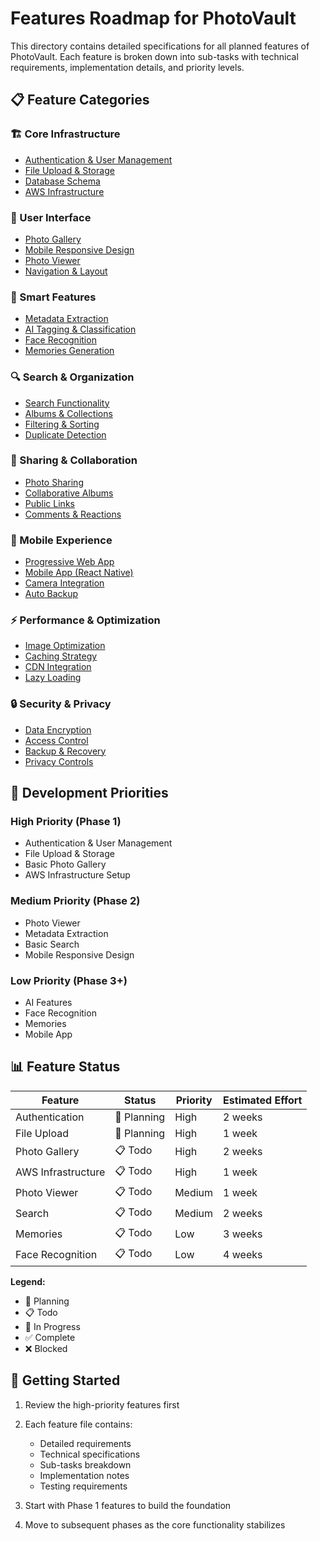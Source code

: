 # Features Roadmap for PhotoVault

This directory contains detailed specifications for all planned features of PhotoVault. Each feature is broken down into sub-tasks with technical requirements, implementation details, and priority levels.

## 📋 Feature Categories

### 🏗️ Core Infrastructure
- [Authentication & User Management](./01-authentication.md)
- [File Upload & Storage](./02-file-upload.md)
- [Database Schema](./03-database-schema.md)
- [AWS Infrastructure](./04-aws-infrastructure.md)

### 📱 User Interface
- [Photo Gallery](./05-photo-gallery.md)
- [Mobile Responsive Design](./06-mobile-design.md)
- [Photo Viewer](./07-photo-viewer.md)
- [Navigation & Layout](./08-navigation.md)

### 🧠 Smart Features
- [Metadata Extraction](./09-metadata-extraction.md)
- [AI Tagging & Classification](./10-ai-tagging.md)
- [Face Recognition](./11-face-recognition.md)
- [Memories Generation](./12-memories.md)

### 🔍 Search & Organization
- [Search Functionality](./13-search.md)
- [Albums & Collections](./14-albums.md)
- [Filtering & Sorting](./15-filtering.md)
- [Duplicate Detection](./16-duplicates.md)

### 🤝 Sharing & Collaboration
- [Photo Sharing](./17-sharing.md)
- [Collaborative Albums](./18-collaborative-albums.md)
- [Public Links](./19-public-links.md)
- [Comments & Reactions](./20-comments.md)

### 📱 Mobile Experience
- [Progressive Web App](./21-pwa.md)
- [Mobile App (React Native)](./22-mobile-app.md)
- [Camera Integration](./23-camera.md)
- [Auto Backup](./24-auto-backup.md)

### ⚡ Performance & Optimization
- [Image Optimization](./25-image-optimization.md)
- [Caching Strategy](./26-caching.md)
- [CDN Integration](./27-cdn.md)
- [Lazy Loading](./28-lazy-loading.md)

### 🔒 Security & Privacy
- [Data Encryption](./29-encryption.md)
- [Access Control](./30-access-control.md)
- [Backup & Recovery](./31-backup-recovery.md)
- [Privacy Controls](./32-privacy.md)

## 🎯 Development Priorities

### High Priority (Phase 1)
- Authentication & User Management
- File Upload & Storage
- Basic Photo Gallery
- AWS Infrastructure Setup

### Medium Priority (Phase 2)
- Photo Viewer
- Metadata Extraction
- Basic Search
- Mobile Responsive Design

### Low Priority (Phase 3+)
- AI Features
- Face Recognition
- Memories
- Mobile App

## 📊 Feature Status

| Feature | Status | Priority | Estimated Effort |
|---------|--------|----------|------------------|
| Authentication | 🔄 Planning | High | 2 weeks |
| File Upload | 🔄 Planning | High | 1 week |
| Photo Gallery | 📋 Todo | High | 2 weeks |
| AWS Infrastructure | 📋 Todo | High | 1 week |
| Photo Viewer | 📋 Todo | Medium | 1 week |
| Search | 📋 Todo | Medium | 2 weeks |
| Memories | 📋 Todo | Low | 3 weeks |
| Face Recognition | 📋 Todo | Low | 4 weeks |

**Legend:**
- 🔄 Planning
- 📋 Todo
- 🚧 In Progress
- ✅ Complete
- ❌ Blocked

## 🚀 Getting Started

1. Review the high-priority features first
2. Each feature file contains:
   - Detailed requirements
   - Technical specifications
   - Sub-tasks breakdown
   - Implementation notes
   - Testing requirements

3. Start with Phase 1 features to build the foundation
4. Move to subsequent phases as the core functionality stabilizes

